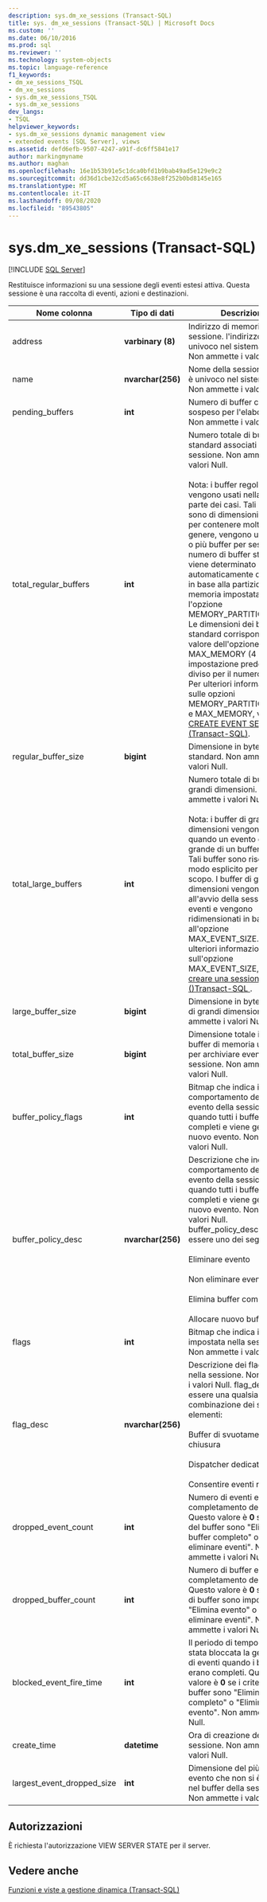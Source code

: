 ```yaml
---
description: sys.dm_xe_sessions (Transact-SQL)
title: sys. dm_xe_sessions (Transact-SQL) | Microsoft Docs
ms.custom: ''
ms.date: 06/10/2016
ms.prod: sql
ms.reviewer: ''
ms.technology: system-objects
ms.topic: language-reference
f1_keywords:
- dm_xe_sessions_TSQL
- dm_xe_sessions
- sys.dm_xe_sessions_TSQL
- sys.dm_xe_sessions
dev_langs:
- TSQL
helpviewer_keywords:
- sys.dm_xe_sessions dynamic management view
- extended events [SQL Server], views
ms.assetid: defd6efb-9507-4247-a91f-dc6ff5841e17
author: markingmyname
ms.author: maghan
ms.openlocfilehash: 16e1b53b91e5c1dca0bfd1b9bab49ad5e129e9c2
ms.sourcegitcommit: dd36d1cbe32cd5a65c6638e8f252b0bd8145e165
ms.translationtype: MT
ms.contentlocale: it-IT
ms.lasthandoff: 09/08/2020
ms.locfileid: "89543805"
---
```

# <a name="sysdm_xe_sessions-transact-sql"></a>sys.dm_xe_sessions (Transact-SQL)
[!INCLUDE [SQL Server](../../includes/applies-to-version/sqlserver.md)]

  Restituisce informazioni su una sessione degli eventi estesi attiva. Questa sessione è una raccolta di eventi, azioni e destinazioni.  
    
|Nome colonna|Tipo di dati|Descrizione|  
|-----------------|---------------|-----------------|  
|address|**varbinary (8)**|Indirizzo di memoria della sessione. l'indirizzo è univoco nel sistema locale. Non ammette i valori Null.|  
|name|**nvarchar(256)**|Nome della sessione. il nome è univoco nel sistema locale. Non ammette i valori Null.|  
|pending_buffers|**int**|Numero di buffer completi in sospeso per l'elaborazione. Non ammette i valori Null.|  
|total_regular_buffers|**int**|Numero totale di buffer standard associati alla sessione. Non ammette i valori Null.<br /><br /> Nota: i buffer regolari vengono usati nella maggior parte dei casi. Tali buffer sono di dimensioni sufficienti per contenere molti eventi. In genere, vengono utilizzati tre o più buffer per sessione. Il numero di buffer standard viene determinato automaticamente dal server, in base alla partizione della memoria impostata tramite l'opzione MEMORY_PARTITION_MODE. Le dimensioni dei buffer standard corrispondono al valore dell'opzione MAX_MEMORY (4 MB per impostazione predefinita) diviso per il numero di buffer. Per ulteriori informazioni sulle opzioni MEMORY_PARTITION_MODE e MAX_MEMORY, vedere [CREATE EVENT SESSION &#40;Transact-SQL&#41;](../../t-sql/statements/create-event-session-transact-sql.md).|  
|regular_buffer_size|**bigint**|Dimensione in byte dei buffer standard. Non ammette i valori Null.|  
|total_large_buffers|**int**|Numero totale di buffer di grandi dimensioni. Non ammette i valori Null.<br /><br /> Nota: i buffer di grandi dimensioni vengono usati quando un evento è più grande di un buffer normale. Tali buffer sono riservati in modo esplicito per questo scopo. I buffer di grandi dimensioni vengono allocati all'avvio della sessione degli eventi e vengono ridimensionati in base all'opzione MAX_EVENT_SIZE. Per ulteriori informazioni sull'opzione MAX_EVENT_SIZE, vedere [creare una sessione eventi &#40;&#41;Transact-SQL ](../../t-sql/statements/create-event-session-transact-sql.md).|  
|large_buffer_size|**bigint**|Dimensione in byte dei buffer di grandi dimensioni. Non ammette i valori Null.|  
|total_buffer_size|**bigint**|Dimensione totale in byte del buffer di memoria utilizzato per archiviare eventi per la sessione. Non ammette i valori Null.|  
|buffer_policy_flags|**int**|Bitmap che indica il comportamento dei buffer di evento della sessione quando tutti i buffer sono completi e viene generato un nuovo evento. Non ammette i valori Null.|  
|buffer_policy_desc|**nvarchar(256)**|Descrizione che indica il comportamento dei buffer di evento della sessione quando tutti i buffer sono completi e viene generato un nuovo evento.  Non ammette i valori Null. buffer_policy_desc può essere uno dei seguenti:<br /><br /> Eliminare evento<br /><br /> Non eliminare eventi<br /><br /> Elimina buffer completo<br /><br /> Allocare nuovo buffer|  
|flags|**int**|Bitmap che indica i flag impostata nella sessione. Non ammette i valori Null.|  
|flag_desc|**nvarchar(256)**|Descrizione dei flag impostati nella sessione.  Non ammette i valori Null. flag_desc può essere una qualsiasi combinazione dei seguenti elementi:<br /><br /> Buffer di svuotamento alla chiusura<br /><br /> Dispatcher dedicato<br /><br /> Consentire eventi ricorsivi|  
|dropped_event_count|**int**|Numero di eventi eliminati al completamento dei buffer. Questo valore è **0** se i criteri del buffer sono "Elimina buffer completo" o "non eliminare eventi". Non ammette i valori Null.|  
|dropped_buffer_count|**int**|Numero di buffer eliminati al completamento dei buffer. Questo valore è **0** se i criteri di buffer sono impostati su "Elimina evento" o "non eliminare eventi". Non ammette i valori Null.|  
|blocked_event_fire_time|**int**|Il periodo di tempo in cui è stata bloccata la generazione di eventi quando i buffer erano completi. Questo valore è **0** se i criteri del buffer sono "Elimina buffer completo" o "Elimina evento". Non ammette i valori Null.|  
|create_time|**datetime**|Ora di creazione della sessione. Non ammette i valori Null.|  
|largest_event_dropped_size|**int**|Dimensione del più grande evento che non si è integrato nel buffer della sessione. Non ammette i valori Null.|  
  
## <a name="permissions"></a>Autorizzazioni  
 È richiesta l'autorizzazione VIEW SERVER STATE per il server.  
  
## <a name="see-also"></a>Vedere anche  
 [Funzioni e viste a gestione dinamica &#40;Transact-SQL&#41;](~/relational-databases/system-dynamic-management-views/system-dynamic-management-views.md)  
  
  

